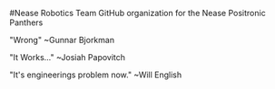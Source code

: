 #Nease Robotics Team
GitHub organization for the Nease Positronic Panthers

"Wrong" ~Gunnar Bjorkman

"It Works..." ~Josiah Papovitch

"It's engineerings problem now." ~Will English
